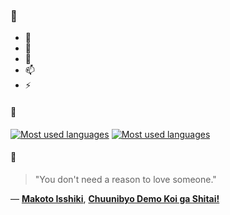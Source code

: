 ### 👋

- 🔭
- 🌱
- 💬
- 📫
- ⚡

#### 🧏

[![Most used languages](https://github-readme-stats-aynah.vercel.app/api/top-langs/?username=aynh&theme=solarized-dark&langs_count=6&layout=compact&hide_title=true)](https://github.com/anuraghazra/github-readme-stats#gh-dark-mode-only)
[![Most used languages](https://github-readme-stats-aynah.vercel.app/api/top-langs/?username=aynh&theme=solarized-light&langs_count=6&layout=compact&hide_title=true)](https://github.com/anuraghazra/github-readme-stats#gh-light-mode-only)

#### 💬

> "You don't need a reason to love someone."

&mdash; [**Makoto Isshiki**](https://myanimelist.net/character.php?q=Makoto%20Isshiki&cat=character), [**Chuunibyo Demo Koi ga Shitai!**](https://myanimelist.net/search/all?q=Chuunibyo%20Demo%20Koi%20ga%20Shitai!&cat=all)
